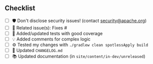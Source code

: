 <!--
📝 Describe what changes you're proposing, especially breaking or user-facing changes. 
📖 See https://github.com/apache/polaris/blob/main/CONTRIBUTING.md for more.
-->

## Checklist
- [ ] 🛡️ Don't disclose security issues! (contact security@apache.org)
- [ ] 🔗 Related issue(s): Fixes #
- [ ] 🧪 Added/updated tests with good coverage
- [ ] 💡 Added comments for complex logic
- [ ] ⚙️ Tested my changes with `./gradlew clean spotlessApply build`
- [ ] 🧾 Updated `CHANGELOG.md`
- [ ] 📚 Updated documentation (in `site/content/in-dev/unreleased`)
